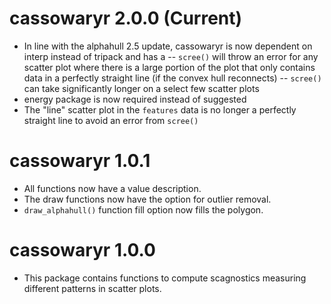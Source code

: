 # cassowaryr 2.0.0 (Current)
- In line with the alphahull 2.5 update, cassowaryr is now dependent on interp instead of tripack and has a 
-- `scree()` will throw an error for any scatter plot where there is a large portion of the plot that only contains data in a perfectly straight line (if the convex hull reconnects)
-- `scree()` can take significantly longer on a select few scatter plots
- energy package is now required instead of suggested
- The "line" scatter plot in the `features` data is no longer a perfectly straight line to avoid an error from `scree()` 

# cassowaryr 1.0.1
- All functions now have a value description. 
- The draw functions now have the option for outlier removal. 
- `draw_alphahull()` function fill option now fills the polygon.

# cassowaryr 1.0.0
- This package contains functions to compute scagnostics measuring different patterns in scatter plots.
